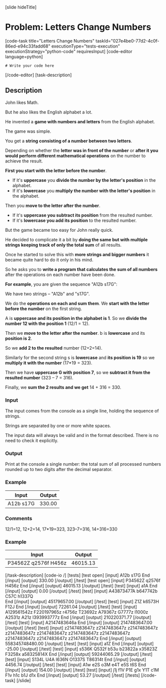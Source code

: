 [slide hideTitle]
# Problem: Letters Change Numbers
[code-task title="Letters Change Numbers" taskId="027e4be0-77d2-4c0f-86ed-e94c33fadd68" executionType="tests-execution" executionStrategy="python-code" requiresInput]
[code-editor language=python]
```
# Write your code here
```
[/code-editor]
[task-description]
## Description
John likes Math.

But he also likes the English alphabet a lot.

He invented a **game with numbers and letters** from the English alphabet.

The game was simple.

You get a **string consisting of a number between two letters**.

Depending on whether the **letter was in front of the number** or **after it you would perform different mathematical operations** on the number to achieve the result.

**First you start with the letter before the number**. 
- If it's **uppercase** you **divide the number by the letter's position** in the alphabet. 
- If it's **lowercase** you **multiply the number with the letter's position** in the alphabet. 

Then you **move to the letter after the number**. 
- If it's **uppercase you subtract its position** from the resulted number.
- If it's **lowercase you add its position** to the resulted number.

But the game became too easy for John really quick. 

He decided to complicate it a bit by **doing the same but with multiple strings keeping track of only the total sum** of all results. 

Once he started to solve this with **more strings and bigger numbers** it became quite hard to do it only in his mind. 

So he asks you to **write a program that calculates the sum of all numbers** after the operations on each number have been done.

**For example**, you are given the sequence "A12b s17G":

We have two strings – "A12b" and "s17G". 

We do the **operations on each and sum them**. We **start with the letter before the number** on the first string. 

A is **uppercase and its position in the alphabet is 1**. So we **divide the number 12 with the position 1** (12/1 = 12). 

Then we **move to the letter after the number**. b is **lowercase** and its **position is 2**.

So we **add 2 to the resulted** number (12+2=14). 

Similarly for the second string s is **lowercase** and **its position is 19** so we **multiply it with the number** (17*19 = 323). 

Then we have **uppercase G with position 7**, so we **subtract it from the resulted number** (323 – 7 = 316). 

Finally, we **sum the 2 results and we get** 14 + 316 = 330.

### Input
The input comes from the console as a single line, holding the sequence of strings. 

Strings are separated by one or more white spaces.

The input data will always be valid and in the format described. There is no need to check it explicitly.

### Output
Print at the console a single number: the total sum of all processed numbers rounded up to two digits after the decimal separator.

### Example
| **Input** | **Output** |
| --- | --- |
| A12b s17G | 330.00 |

### Comments
12/1=12, 12+2=14, 17*19=323, 323–7=316, 14+316=330

### Example
| **Input** | **Output** |
| --- | --- |
| P34562Z q2576f   H456z | 46015.13 |

[/task-description]
[code-io /]
[tests]
[test open]
[input]
A12b s17G
End
[/input]
[output]
330.00
[/output]
[/test]
[test open]
[input]
P34562Z q2576f   H456z
End
[/input]
[output]
46015.13
[/output]
[/test]
[test]
[input]
a1A
End
[/input]
[output]
0.00
[/output]
[/test]
[test]
[input]
A43873477A    b647742b  C57C h1337Q  
End
[/input]
[output]
45179657.00
[/output]
[/test]
[test]
[input]
Z1Z k6573H    	 F12J
End
[/input]
[output]
72261.04
[/output]
[/test]
[test]
[input]
A129561542z F220197965z r4756z T23692z A79367z G7777z l1000z A2531z A21z I393993777z
End
[/input]
[output]
210220371.77
[/output]
[/test]
[test]
[input]
A2147483646a
End
[/input]
[output]
2147483647.00
[/output]
[/test]
[test]
[input]
z2147483647z z2147483647z z2147483647z z2147483647z z2147483647z z2147483647z z2147483647z z2147483647z z2147483647z z2147483647z
End
[/input]
[output]
558345748480.00
[/output]
[/test]
[test]
[input]
a1Z
End
[/input]
[output]
-25.00
[/output]
[/test]
[test]
[input]
s536K Q532f b53u b23822a x35823Z F3258x a58325814X
End
[/input]
[output]
59244065.29
[/output]
[/test]
[test]
[input]
S134L U4A I636N O1337S T86314t
End
[/input]
[output]
4456.74
[/output]
[/test]
[test]
[input]
A1w e2S 	o3M  e4T 	e5S  t6S
End
[/input]
[output]
154.00
[/output]
[/test]
[test]
[input]
j1j   f1V 		P1E   g1x  	 Y1T  c1M F1v h1c		 b1J d1x
End
[/input]
[output]
53.27
[/output]
[/test]
[/tests]
[/code-task]
[/slide]